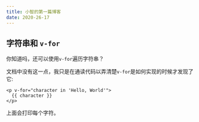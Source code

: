 ```yaml
---
title: 小智的第一篇博客
date: 2020-26-17
---
```



## 字符串和 `v-for`

你知道吗，还可以使用`v-for`遍历字符串？

文档中没有这一点，我只是在通读代码以弄清楚`v-for`是如何实现的时候才发现了它:

```
<p v-for="character in 'Hello, World'">
  {{ character }}
</p>
```

上面会打印每个字符。
